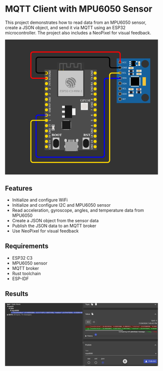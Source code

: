 # MQTT Client with MPU6050 Sensor

This project demonstrates how to read data from an MPU6050 sensor, create a JSON object, and send it via MQTT using an ESP32 microcontroller. The project also includes a NeoPixel for visual feedback.

![ESP32 and MPU6050 Setup](docs/wiring.png)

## Features

- Initialize and configure WiFi
- Initialize and configure I2C and MPU6050 sensor
- Read acceleration, gyroscope, angles, and temperature data from MPU6050
- Create a JSON object from the sensor data
- Publish the JSON data to an MQTT broker
- Use NeoPixel for visual feedback

## Requirements

- ESP32 C3
- MPU6050 sensor
- MQTT broker
- Rust toolchain
- ESP-IDF

## Results

![MQTT data](docs/mqtt.png)
